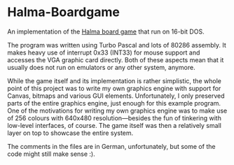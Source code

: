 # Halma-Boardgame

An implementation of the [Halma board game](https://en.wikipedia.org/wiki/Halma) that run on 16-bit DOS.

The program was written using Turbo Pascal and lots of 80286 assembly.  It makes heavy use of interrupt 0x33 (INT33) for mouse support and accesses the VGA graphic card directly.  Both of these aspects mean that it usually does not run on emulators or any other system, anymore.

While the game itself and its implementation is rather simplistic, the whole point of this project was to write my own graphics engine with support for Canvas, bitmaps and various GUI elements.  Unfortunately, I only preserved parts of the entire graphics engine, just enough for this example program.  One of the motivations for writing my own graphics engine was to make use of 256 colours with 640x480 resolution—besides the fun of tinkering with low-level interfaces, of course.  The game itself was then a relatively small layer on top to showcase the entire system.

The comments in the files are in German, unfortunately, but some of the code might still make sense :).
